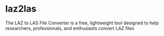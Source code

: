 # laz2las
The LAZ to LAS File Converter is a free, lightweight tool designed to help researchers, professionals, and enthusiasts convert LAZ files
